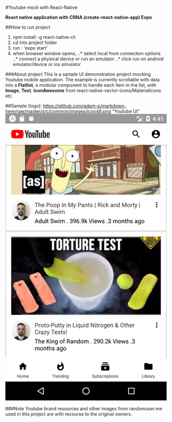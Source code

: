 #Youtube mock with React-Native

**React native application with CRNA (create-react-native-app) Expo**

##How to run project
1. npm install -g react-native-cli
2. cd into project folder
3. run : 'expo start'
4. when browser window opens,
..* select local from connection options
..* connect a physical device or run an emulator
..* click run on android emulator/device or ios simulator

###About project
This is a sample UI demonstration project mocking Youtube mobile application.
The example is currently scrollable with data into a __Flatlist__, a modular component to handle each item in the list, with __Image__, __Text__, __IconAwesome__ from react-native-vector-icons/MaterialIcons etc.

##Sample
[logo]: https://github.com/adam-p/markdown-here/raw/master/src/common/images/icon48.png "Youtube UI"
![Youtube UI](/sample.png)


###Note
    Youtube brand resources and other images from randomuser.me used in this project are with recourse to the original owners.

